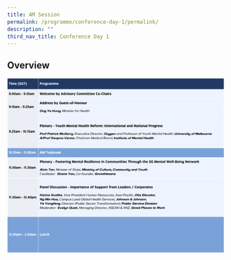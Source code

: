 ```yaml
---
title: AM Session
permalink: /programme/conference-day-1/permalink/
description: ""
third_nav_title: Conference Day 1
---
```

## Overview
![](/images/day1am.png)